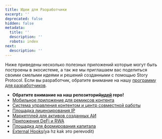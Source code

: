 ```yaml
---
title: Идеи для Разработчики 
excerpt: ''
deprecated: false
hidden: false
metadata:
  title: ''
  description: ''
  robots: index
next:
  description: ''
---
```

Ниже приведены несколько полезных приложений которые могут быть построены в экосистеме, а так же мы приглашаем вас поделиться своими смелыми идеями и решений созданными с помощью Story Protocol. Если вы разработчик, обратите внимание на нашу [программу для разработчиков](https://www.storyprotocol.xyz/builder-program).

* **Обратите внимание на наш репозиторий[идей](https://github.com/storyprotocol/ideas)  repo!**
* [Мобильное приложение для ремиксов контента](doc:content-remixing-mobile-app)
* [Система управления контентом и центр совместной работы ](doc:content-management-system-and-collaboration-hub)
* [Площадка лицензирования IP](doc:ip-licensing-platform)
* [Маркетплей для активов созданных АИ](doc:ai-generated-assets-marketplace)
* [Приложения DeFi и RWA](doc:defi-applications-and-rwa)
* [Площадка для формирования капитала](doc:capital-formation-platform)
* [External Hooks](doc:external-hooks)(ya hz kak это perevodit)

#
